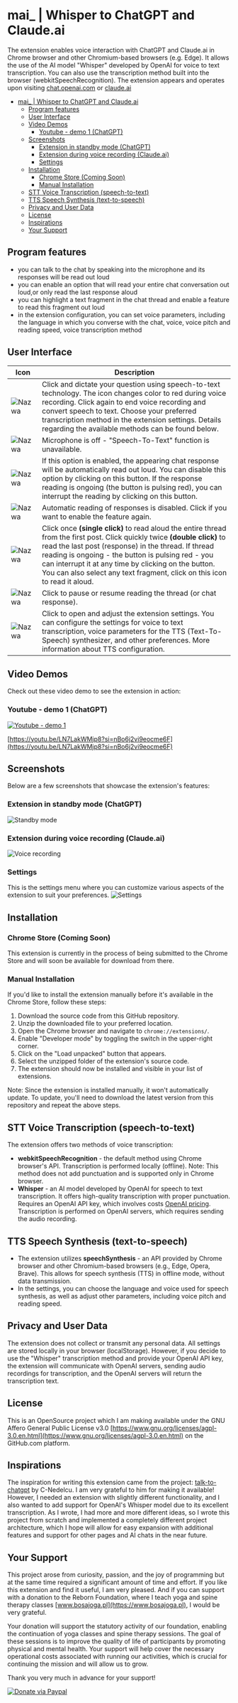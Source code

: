 # mai_ | Whisper to ChatGPT and Claude.ai
The extension enables voice interaction with ChatGPT and Claude.ai in Chrome browser and other
Chromium-based browsers (e.g. Edge). It allows the use of the AI model "Whisper" developed by OpenAI for
voice to text transcription. You can also use the transcription method built into the browser
(webkitSpeechRecognition).
The extension appears and operates upon visiting <a href="https://chat.openai.com">chat.openai.com</a>
or <a href="https://claude.ai">claude.ai</a>


- [mai\_ | Whisper to ChatGPT and Claude.ai](#mai_--whisper-to-chatgpt-and-claudeai)
  - [Program features](#program-features)
  - [User Interface](#user-interface)
  - [Video Demos](#video-demos)
    - [Youtube - demo 1 (ChatGPT)](#youtube---demo-1-chatgpt)
  - [Screenshots](#screenshots)
    - [Extension in standby mode (ChatGPT)](#extension-in-standby-mode-chatgpt)
    - [Extension during voice recording (Claude.ai)](#extension-during-voice-recording-claudeai)
    - [Settings](#settings)
  - [Installation](#installation)
    - [Chrome Store (Coming Soon)](#chrome-store-coming-soon)
    - [Manual Installation](#manual-installation)
  - [STT Voice Transcription (speech-to-text)](#stt-voice-transcription-speech-to-text)
  - [TTS Speech Synthesis (text-to-speech)](#tts-speech-synthesis-text-to-speech)
  - [Privacy and User Data](#privacy-and-user-data)
  - [License](#license)
  - [Inspirations](#inspirations)
  - [Your Support](#your-support)


## Program features
- you can talk to the chat by speaking into the microphone and its responses will be read out loud
- you can enable an option that will read your entire chat conversation out loud,or only read the last response aloud
- you can highlight a text fragment in the chat thread and enable a feature to read this fragment out loud
- in the extension configuration, you can set voice parameters, including the language in which you converse with the chat, voice, voice pitch and reading speed, voice transcription method
  

## User Interface
| Icon | Description |
|------|-------------|
| ![Nazwa](images/btn-rec-on.png) | Click and dictate your question using speech-to-text technology. The icon changes color to red during voice recording. Click again to end voice recording and convert speech to text. Choose your preferred transcription method in the extension settings. Details regarding the available methods can be found below. |
| ![Nazwa](images/btn-rec-off.png) | Microphone is off - "Speech-To-Text" function is unavailable. |
| ![Nazwa](images/btn-tts-on.png) | If this option is enabled, the appearing chat response will be automatically read out loud. You can disable this option by clicking on this button. If the response reading is ongoing (the button is pulsing red), you can interrupt the reading by clicking on this button. |
| ![Nazwa](images/btn-tts-off.png) | Automatic reading of responses is disabled. Click if you want to enable the feature again. |
| ![Nazwa](images/btn-tts-all-on.png) | Click once **(single click)** to read aloud the entire thread from the first post. Click quickly twice **(double click)** to read the last post (response) in the thread. If thread reading is ongoing - the button is pulsing red - you can interrupt it at any time by clicking on the button. You can also select any text fragment, click on this icon to read it aloud. |
| ![Nazwa](images/btn-pause.png) | Click to pause or resume reading the thread (or chat response). |
| ![Nazwa](images/btn-settings.png) | Click to open and adjust the extension settings. You can configure the settings for voice to text transcription, voice parameters for the TTS (Text-To-Speech) synthesizer, and other preferences. More information about TTS configuration. |

## Video Demos
Check out these video demo to see the extension in action:

### Youtube - demo 1 (ChatGPT)
[![Youtube - demo 1](images/youtube-thumbnail.png)](https://youtu.be/LN7LakWMjp8?si=nBo6j2vi9eocme6F)

[https://youtu.be/LN7LakWMjp8?si=nBo6j2vi9eocme6F](https://youtu.be/LN7LakWMjp8?si=nBo6j2vi9eocme6F)

## Screenshots
Below are a few screenshots that showcase the extension's features:

### Extension in standby mode (ChatGPT)
![Standby mode](images/screenshot-chatgpt-1.png)

### Extension during voice recording (Claude.ai)
![Voice recording](images/screenshot-claude-1.png)

### Settings
This is the settings menu where you can customize various aspects of the extension to suit your preferences.
![Settings](images/screenshot-claude-2.png)





## Installation

### Chrome Store (Coming Soon)
This extension is currently in the process of being submitted to the Chrome Store and will soon be available for download from there.

### Manual Installation
If you'd like to install the extension manually before it's available in the Chrome Store, follow these steps:

1. Download the source code from this GitHub repository.
2. Unzip the downloaded file to your preferred location.
3. Open the Chrome browser and navigate to `chrome://extensions/`.
4. Enable "Developer mode" by toggling the switch in the upper-right corner.
5. Click on the "Load unpacked" button that appears.
6. Select the unzipped folder of the extension's source code.
7. The extension should now be installed and visible in your list of extensions.

Note: Since the extension is installed manually, it won't automatically update. To update, you'll need to download the latest version from this repository and repeat the above steps.



## STT Voice Transcription (speech-to-text)
The extension offers two methods of voice transcription:
- **webkitSpeechRecognition** - the default method using Chrome browser's API. Transcription is performed locally (offline). Note: This method does not add punctuation and is supported only in Chrome browser.
- **Whisper** - an AI model developed by OpenAI for speech to text transcription. It offers high-quality transcription with proper punctuation. Requires an OpenAI API key, which involves costs [OpenAI pricing](https://openai.com/pricing). Transcription is performed on OpenAI servers, which requires sending the audio recording.



## TTS Speech Synthesis (text-to-speech)
- The extension utilizes **speechSynthesis** - an API provided by Chrome browser and other Chromium-based browsers (e.g., Edge, Opera, Brave). This allows for speech synthesis (TTS) in offline mode, without data transmission.
- In the settings, you can choose the language and voice used for speech synthesis, as well as adjust other parameters, including voice pitch and reading speed.



## Privacy and User Data
The extension does not collect or transmit any personal data. All settings are stored locally in your browser (localStorage). However, if you decide to use the "Whisper" transcription method and provide your OpenAI API key, the extension will communicate with OpenAI servers, sending audio recordings for transcription, and the OpenAI servers will return the transcription text.



## License
This is an OpenSource project which I am making available under the GNU Affero General Public License v3.0 [https://www.gnu.org/licenses/agpl-3.0.en.html](https://www.gnu.org/licenses/agpl-3.0.en.html) on the GitHub.com platform.



## Inspirations
The inspiration for writing this extension came from the project:
[talk-to-chatgpt](https://github.com/C-Nedelcu/talk-to-chatgpt) by C-Nedelcu.
I am very grateful to him for making it available! However, I needed an extension with slightly different functionality, and I also wanted to add support for OpenAI's Whisper model due to its excellent transcription. As I wrote, I had more and more different ideas, so I wrote this project from scratch and implemented a completely different project architecture, which I hope will allow for easy expansion with additional features and support for other pages and AI chats in the near future.



## Your Support
 This project arose from curiosity, passion, and the joy of programming but at the same time required a significant amount of time and effort. If you like this extension and find it useful, I am very pleased. And if you can support with a donation to the Reborn Foundation, where I teach yoga and spine therapy classes [www.bosajoga.pl](https://www.bosajoga.pl), I would be very grateful.

Your donation will support the statutory activity of our foundation, enabling the continuation of yoga classes and spine therapy sessions. The goal of these sessions is to improve the quality of life of participants by promoting physical and mental health. Your support will help cover the necessary operational costs associated with running our activities, which is crucial for continuing the mission and will allow us to grow.

Thank you very much in advance for your support!

[![Donate via Paypal](https://www.paypalobjects.com/en_US/i/btn/btn_donateCC_LG.gif)](https://www.paypal.com/donate/?hosted_button_id=89TZLNRFD8VSQ)








